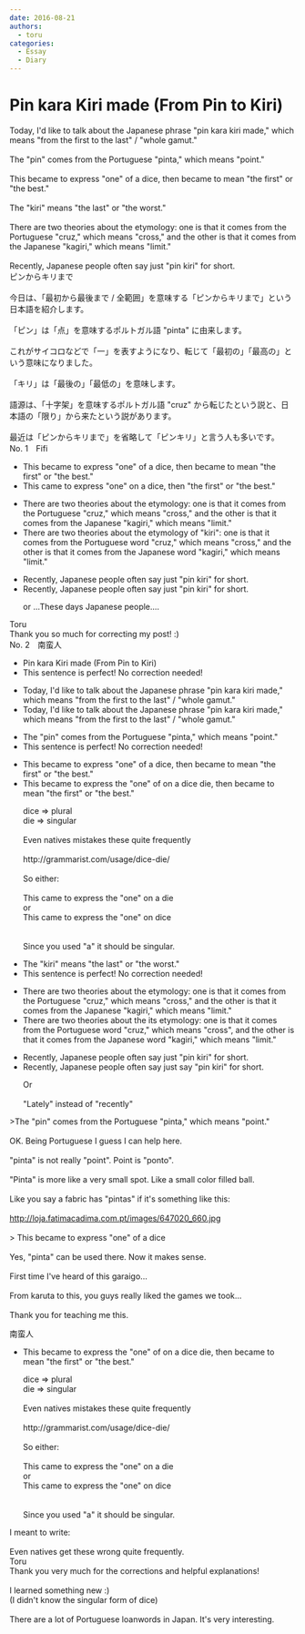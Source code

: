 ```yaml
---
date: 2016-08-21
authors:
  - toru
categories:
  - Essay
  - Diary
---
```


<h1 id="subject_show">Pin kara Kiri made (From Pin to Kiri)</h1>
<div class="date" hidden>Aug 21, 2016 10:37</div>
<div id="post"><div id="body_show_ori">
Today, I'd like to talk about the Japanese phrase "pin kara kiri made," which means "from the first to the last" / "whole gamut."<br/><br/>The "pin" comes from the Portuguese "pinta," which means "point."<br/><br/>This became to express "one" of a dice, then became to mean "the first" or "the best."<br/><br/>The "kiri" means "the last" or "the worst."<br/><br/>There are two theories about the etymology: one is that it comes from the Portuguese "cruz," which means "cross," and the other is that it comes from the Japanese "kagiri," which means "limit."<br/><br/>Recently, Japanese people often say just "pin kiri" for short.
</div></div>

<!-- more -->

<div id="post_ja"><div id="body_show_mo">
ピンからキリまで<br/><br/>今日は、「最初から最後まで / 全範囲」を意味する「ピンからキリまで」という日本語を紹介します。<br/><br/>「ピン」は「点」を意味するポルトガル語 "pinta" に由来します。<br/><br/>これがサイコロなどで「一」を表すようになり、転じて「最初の」「最高の」という意味になりました。<br/><br/>「キリ」は「最後の」「最低の」を意味します。<br/><br/>語源は、「十字架」を意味するポルトガル語 "cruz" から転じたという説と、日本語の「限り」から来たという説があります。<br/><br/>最近は「ピンからキリまで」を省略して「ピンキリ」と言う人も多いです。
</div></div>
<div id="block"><div class="first_name"> No. 1　<span class="just_name">Fifi</span></div><div id="block2">
<ul class="correction_field">
<li class="incorrect">This became to express "one" of a dice, then became to mean "the first" or "the best."</li>
<li class="corrected correct">
This came to express "one" on a dice, then "the first" or "the best."
</li>
</ul>
<ul class="correction_field">
<li class="incorrect">There are two theories about the etymology: one is that it comes from the Portuguese "cruz," which means "cross," and the other is that it comes from the Japanese "kagiri," which means "limit."</li>
<li class="corrected correct">
There are two theories about the etymology of "kiri": one is that it comes from the Portuguese word "cruz," which means "cross," and the other is that it comes from the Japanese word "kagiri," which means "limit."
</li>
</ul>
<ul class="correction_field">
<li class="incorrect">Recently, Japanese people often say just "pin kiri" for short.</li>
<li class="corrected correct">
Recently, Japanese people often say just "pin kiri" for short.
<p class="correction_comment">or ...These days Japanese people....</p>
</li>
</ul>
</div><div class="name"><span class="just_name">Toru</span><br>
Thank you so much for correcting my post! :)
</div>
</div>
<div id="block"><div class="first_name"> No. 2　<span class="just_name">南蛮人</span></div><div id="block2">
<ul class="correction_field">
<li class="incorrect">Pin kara Kiri made (From Pin to Kiri)</li>
<li class="corrected perfect">This sentence is perfect! No correction needed!</li>
</ul>
<ul class="correction_field">
<li class="incorrect">Today, I'd like to talk about the Japanese phrase "pin kara kiri made," which means "from the first to the last" / "whole gamut."</li>
<li class="corrected correct">
Today, I'd like to talk about the Japanese phrase "pin kara kiri made," which means "from the first to the last" / "whole gamut."
</li>
</ul>
<ul class="correction_field">
<li class="incorrect">The "pin" comes from the Portuguese "pinta," which means "point."</li>
<li class="corrected perfect">This sentence is perfect! No correction needed!</li>
</ul>
<ul class="correction_field">
<li class="incorrect">This became to express "one" of a dice, then became to mean "the first" or "the best."</li>
<li class="corrected correct">
This <span class="sline"><span class="f_red">be</span></span>came to express <span class="f_blue">the</span> "one" <span class="sline"><span class="f_red">of</span></span> <span class="f_blue">on</span> a <span class="sline"><span class="f_red">dice</span></span> <span class="f_blue">die</span>, then became to mean "the first" or "the best."
<p class="correction_comment">dice =&gt; plural<br/>die =&gt; singular<br/><br/>Even natives mistakes these quite frequently<br/><br/>http://grammarist.com/usage/dice-die/<br/><br/>So either:<br/><br/>This came to express the "one" on a die<br/>or<br/>This came to express the "one" on dice<br/><br/><br/>Since you used "a" it should be singular.</p>
</li>
</ul>
<ul class="correction_field">
<li class="incorrect">The "kiri" means "the last" or "the worst."</li>
<li class="corrected perfect">This sentence is perfect! No correction needed!</li>
</ul>
<ul class="correction_field">
<li class="incorrect">There are two theories about the etymology: one is that it comes from the Portuguese "cruz," which means "cross," and the other is that it comes from the Japanese "kagiri," which means "limit."</li>
<li class="corrected correct">
There are two theories about <span class="sline"><span class="f_red">the</span></span> <span class="f_blue">its</span> etymology: one is that it comes from the Portuguese <span class="f_gray">word</span> "cruz," which means "cross<span class="f_bold"><span class="f_blue">",</span></span> and the other is that it comes from the Japanese <span class="f_gray">word</span> "kagiri," which means "limit."
</li>
</ul>
<ul class="correction_field">
<li class="incorrect">Recently, Japanese people often say just "pin kiri" for short.</li>
<li class="corrected correct">
Recently, Japanese people often <span class="f_red"><span class="sline">say</span></span> just <span class="f_blue">say</span> "pin kiri" for short.
<p class="correction_comment">Or<br/><br/>"Lately" instead of "recently"</p>
</li>
</ul>
<p class="comment_small">
 &gt;The "pin" comes from the Portuguese "pinta," which means "point."
 <br/>
 <br/>
 OK. Being Portuguese I guess I can help here.
 <br/>
 <br/>
 "pinta" is not really "point". Point is "ponto".
 <br/>
 <br/>
 "Pinta" is more like a very small spot. Like a small color filled ball.
 <br/>
 <br/>
 Like you say a fabric has "pintas" if it's something like this:
 <br/>
 <br/>
 <a href="http://loja.fatimacadima.com.pt/images/647020_660.jpg" target="_blank">
  http://loja.fatimacadima.com.pt/images/647020_660.jpg
 </a>
 <br/>
 <br/>
 &gt; This became to express "one" of a dice
 <br/>
 <br/>
 Yes, "pinta" can be used there. Now it makes sense.
 <br/>
 <br/>
 First time I've heard of this garaigo...
 <br/>
 <br/>
 From karuta to this, you guys really liked the games we took...
 <br/>
 <br/>
 Thank you for teaching me this.
</p>

</div><div class="name"><span class="just_name">南蛮人</span><br><div class="quote_field"><ul class="correction_field">
<li class="corrected correct">
This <span class="sline"><span class="f_red">be</span></span>came to express <span class="f_blue">the</span> "one" <span class="sline"><span class="f_red">of</span></span> <span class="f_blue">on</span> a <span class="sline"><span class="f_red">dice</span></span> <span class="f_blue">die</span>, then became to mean "the first" or "the best."
<p class="correction_comment">
dice =&gt; plural<br/>die =&gt; singular<br/><br/>Even natives mistakes these quite frequently<br/><br/>http://grammarist.com/usage/dice-die/<br/><br/>So either:<br/><br/>This came to express the "one" on a die<br/>or<br/>This came to express the "one" on dice<br/><br/><br/>Since you used "a" it should be singular.
</p>
</li>
</ul></div>
I meant to write:<br/><br/>Even natives get these wrong quite frequently.
</div>
<div class="name"><span class="just_name">Toru</span><br>
Thank you very much for the corrections and helpful explanations!<br/><br/>I learned something new :)<br/>(I didn't know the singular form of dice)<br/><br/>There are a lot of Portuguese loanwords in Japan. It's very interesting.
</div>
</div>
